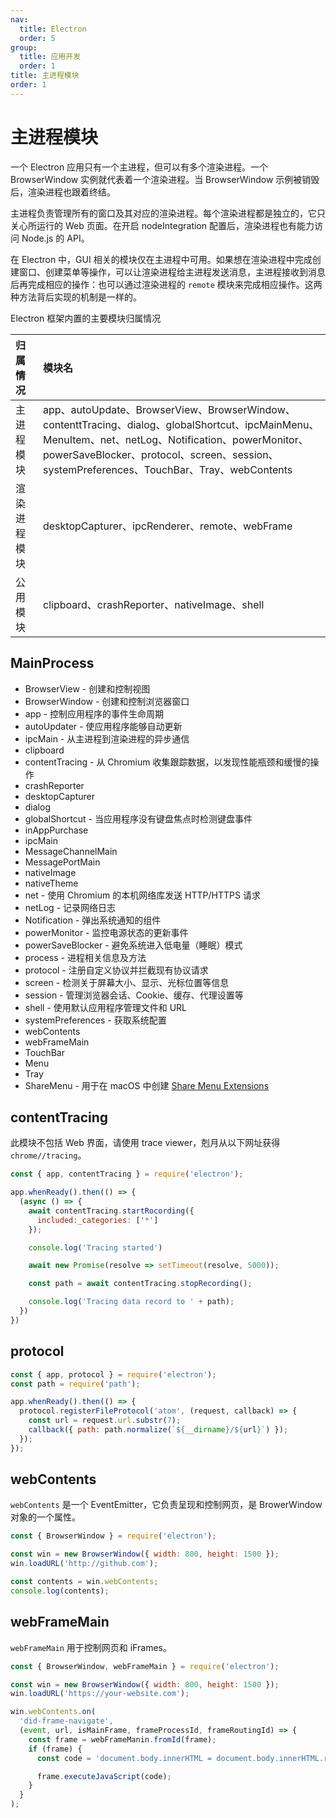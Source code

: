 ```yaml
---
nav:
  title: Electron
  order: 5
group:
  title: 应用开发
  order: 1
title: 主进程模块
order: 1
---
```


# 主进程模块

一个 Electron 应用只有一个主进程，但可以有多个渲染进程。一个 BrowserWindow 实例就代表着一个渲染进程。当 BrowserWindow 示例被销毁后，渲染进程也跟着终结。

主进程负责管理所有的窗口及其对应的渲染进程。每个渲染进程都是独立的，它只关心所运行的 Web 页面。在开启 nodeIntegration 配置后，渲染进程也有能力访问 Node.js 的 API。

在 Electron 中，GUI 相关的模块仅在主进程中可用。如果想在渲染进程中完成创建窗口、创建菜单等操作，可以让渲染进程给主进程发送消息，主进程接收到消息后再完成相应的操作：也可以通过渲染进程的 `remote` 模块来完成相应操作。这两种方法背后实现的机制是一样的。

Electron 框架内置的主要模块归属情况

| 归属情况     | 模块名                         |
| :----------- | :----------------------------- |
| 主进程模块   | app、autoUpdate、BrowserView、BrowserWindow、contenttTracing、dialog、globalShortcut、ipcMainMenu、MenuItem、net、netLog、Notification、powerMonitor、powerSaveBlocker、protocol、screen、session、systemPreferences、TouchBar、Tray、webContents |
| 渲染进程模块 | desktopCapturer、ipcRenderer、remote、webFrame                               |
| 公用模块     |  clipboard、crashReporter、nativeImage、shell                              |

## MainProcess

- BrowserView - 创建和控制视图
- BrowserWindow - 创建和控制浏览器窗口
- app - 控制应用程序的事件生命周期
- autoUpdater - 使应用程序能够自动更新
- ipcMain - 从主进程到渲染进程的异步通信
- clipboard
- contentTracing - 从 Chromium 收集跟踪数据，以发现性能瓶颈和缓慢的操作
- crashReporter
- desktopCapturer
- dialog
- globalShortcut - 当应用程序没有键盘焦点时检测键盘事件
- inAppPurchase
- ipcMain
- MessageChannelMain
- MessagePortMain
- nativeImage
- nativeTheme
- net - 使用 Chromium 的本机网络库发送 HTTP/HTTPS 请求
- netLog - 记录网络日志
- Notification - 弹出系统通知的组件
- powerMonitor - 监控电源状态的更新事件
- powerSaveBlocker - 避免系统进入低电量（睡眠）模式
- process - 进程相关信息及方法
- protocol - 注册自定义协议并拦截现有协议请求
- screen - 检测关于屏幕大小、显示、光标位置等信息
- session - 管理浏览器会话、Cookie、缓存、代理设置等
- shell - 使用默认应用程序管理文件和 URL
- systemPreferences - 获取系统配置
- webContents
- webFrameMain
- TouchBar
- Menu
- Tray
- ShareMenu - 用于在 macOS 中创建 [Share Menu Extensions](https://developer.apple.com/design/human-interface-guidelines/macos/extensions/share-extensions/)

## contentTracing

此模块不包括 Web 界面，请使用 trace viewer，剋月从以下网址获得 `chrome//tracing`。

```js
const { app, contentTracing } = require('electron');

app.whenReady().then(() => {
  (async () => {
    await contentTracing.startRocording({
      included:_categories: ['*']
    });

    console.log('Tracing started')

    await new Promise(resolve => setTimeout(resolve, 5000));

    const path = await contentTracing.stopRecording();

    console.log('Tracing data record to ' + path);
  })
})
```

## protocol

```js
const { app, protocol } = require('electron');
const path = require('path');

app.whenReady().then(() => {
  protocol.registerFileProtocol('atom', (request, callback) => {
    const url = request.url.substr(7);
    callback({ path: path.normalize(`${__dirname}/${url}`) });
  });
});
```

## webContents

`webContents` 是一个 EventEmitter，它负责呈现和控制网页，是 BrowerWindow 对象的一个属性。

```js
const { BrowserWindow } = require('electron');

const win = new BrowserWindow({ width: 800, height: 1500 });
win.loadURL('http://github.com');

const contents = win.webContents;
console.log(contents);
```

## webFrameMain

`webFrameMain` 用于控制网页和 iFrames。

```js
const { BrowserWindow, webFrameMain } = require('electron');

const win = new BrowserWindow({ width: 800, height: 1500 });
win.loadURL('https://your-website.com');

win.webContents.on(
  'did-frame-navigate',
  (event, url, isMainFrame, frameProcessId, frameRoutingId) => {
    const frame = webFrameManin.fromId(frame);
    if (frame) {
      const code = 'document.body.innerHTML = document.body.innerHTML.replaceAll("heck", "h*ck")';

      frame.executeJavaScript(code);
    }
  }
);
```
